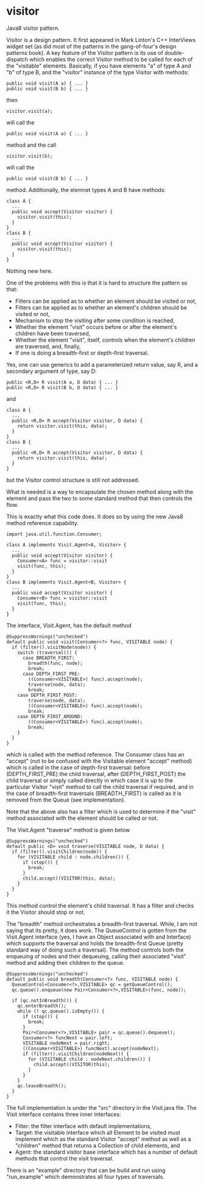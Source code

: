 visitor
=======

Java8 visitor pattern.

Visitor is a design pattern. It first appeared in Mark Linton's C++ InterViews widget set (as did most of the patterns in the gang-of-four's design patterns book). A key feature of the Visitor pattern is its use of double-dispatch which enables the correct Visitor method to be called for each of the "visitable" elements.
Basically, if you have elements "a" of type A and "b" of type B, and the "visitor" instance of the type Visitor with methods:
    
    public void visit(A a) { ... }
    public void visit(B b) { ... }

then 

    visitor.visit(a);

will call the 

    public void visit(A a) { ... }

method and the call

    visitor.visit(b);

will call the 

    public void visit(B b) { ... }

method. Additionally, the elemnet types A and B have methods:

    class A {
      ...
      public void accept(Visitor visitor) {
        visitor.visit(this);
      }
    }
    class B {
      ...
      public void accept(Visitor visitor) {
        visitor.visit(this);
      }
    }

Nothing new here.

One of the problems with this is that it is hard to structure the pattern so that:

*  Filters can be applied as to whether an element should be visited or not,
*  Filters can be applied as to whether an element's children should be visited or not,
*  Mechanism to stop the visiting after some condition is reached,
*  Whether the element "visit" occurs before or after the element's children have been traversed,
*  Whether the element "visit", itself, controls when the element's children are traversed, and, finally,
*  If one is doing a breadth-first or depth-first traversal.

Yes, one can use generics to add a parameterized return value, say R, and a secondary argument of type, say D:

    public <R,D> R visit(A a, D data) { ... }
    public <R,D> R visit(B b, D data) { ... }

and

    class A {
      ...
      public <R,D> R accept(Visitor visitor, D data) {
        return visitor.visit(this, data);
      }
    }
    class B {
      ...
      public <R,D> R accept(Visitor visitor, D data) { 
        return visitor.visit(this, data);
      }
    }

but the Visitor control structure is still not addressed.

What is needed is a way to encapsulate the chosen method along with the element and pass the two to some standard method that then controls the flow.

This is exactly what this code does. It does so by using the new Java8 method
reference capability.


    import java.util.function.Consumer;

    class A implements Visit.Agent<A, Visitor> {
      ...
      public void accept(Visitor visitor) {
        Consumer<A> func = visitor::visit
        visit(func, this);
      }
    }
    class B implements Visit.Agent<B, Visitor> {
      ...
      public void accept(Visitor visitor) {
        Consumer<B> func = visitor::visit
        visit(func, this);
      }
    }

The interface, Visit.Agent, has the default method

    @SuppressWarnings("unchecked")
    default public void visit(Consumer<?> func, VISITABLE node) {
      if (filter().visitNode(node)) {
        switch (traversal()) {
          case BREADTH_FIRST:
            breadth(func, node);
            break;
          case DEPTH_FIRST_PRE:
            ((Consumer<VISITABLE>) func).accept(node);
            traverse(node, data);
            break;
        case DEPTH_FIRST_POST:
            traverse(node, data);
            ((Consumer<VISITABLE>) func).accept(node);
            break;
        case DEPTH_FIRST_AROUND:
            ((Consumer<VISITABLE>) func).accept(node);
            break;
        }
      }
    }

which is called with the method reference. The Consumer class has an "accept" (not to be confused with the Visitable element "accept" method) which is called in the case of depth-first traversal: before (DEPTH_FIRST_PRE) the child traversal, after (DEPTH_FIRST_POST) the child traversal or simply called directly in which case it is up to the particular Visitor "visit" method to call the child traversal if required, and in the case of breadth-first traversals (BREADTH_FIRST) is called as it is removed from the Queue (see implementation).

Note that the above also has a filter which is used to determine if the "visit" method associated with the element should be called or not.

The Visit.Agent "traverse" method is given below

    @SuppressWarnings("unchecked")
    default public <D> void traverse(VISITABLE node, D data) {
      if (filter().visitChildren(node)) {
        for (VISITABLE child : node.children()) {
          if (stop()) {
            break;
          }
          child.accept((VISITOR)this, data);
        }
      }
    }

This method control the element's child traversal. It has a filter and
checks it the Visitor should stop or not.

The "breadth" method orchestrates a breadth-first traversal. While, I am not saying that its pretty, it does work. The QueueControl is gotten from the Visit.Agent interface (yes, I have an Object associated with and Interface) which supports the traversal and holds the breadth-first Queue (pretty standard way of doing such a traversal). The method controls both the enqueuing of nodes and their dequeuing, calling their associated "visit" method and adding their children to the queue.

    @SuppressWarnings("unchecked")
    default public void breadth(Consumer<?> func, VISITABLE node) {
      QueueControl<Consumer<?>,VISITABLE> qc = getQueueControl();
      qc.queue().enqueue(new Pair<Consumer<?>,VISITABLE>(func, node));

      if (qc.notInBreadth()) {
        qc.enterBreadth();
        while (! qc.queue().isEmpty()) {
          if (stop()) {
            break;
          }
          Pair<Consumer<?>,VISITABLE> pair = qc.queue().dequeue();
          Consumer<?> funcNext = pair.left;
          VISITABLE nodeNext = pair.right;
          ((Consumer<VISITABLE>) funcNext).accept(nodeNext);
          if (filter().visitChildren(nodeNext)) {
            for (VISITABLE child : nodeNext.children()) {
              child.accept((VISITOR)this);
            }
          }
        }
        qc.leaveBreadth();
      }
    }

The full implementation is under the "src" directory in the Visit.java file. The Visit interface contains three inner interfaces: 

* Filter: the filter interface with default implementations,
* Target: the visitable interface which all Element to be visited must implement which as the standard Visitor "accept" method as well as a "children" method that returns a Collection of child elements, and
* Agent: the standard visitor base interface which has a number of default methods that control the visit traversal.

There is an "example" directory that can be build and run using "run_example" which demonstrates all four types of traversals.

